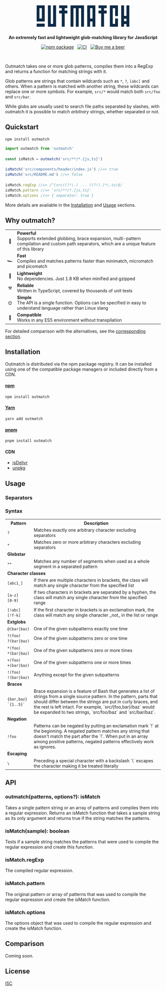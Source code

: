 <h1 align="center">
  <br>
  <img src="assets/logo.png" width="300" height="69">
</h1>

<p align="center"><strong>An extremely fast and lightweight glob-matching library for JavaScript</strong></p>

<p align="center">
  <a href="https://www.npmjs.com/package/outmatch"><img src="https://img.shields.io/npm/v/outmatch" alt="npm package"></a>
  &nbsp;
  <a href="https://github.com/axtgr/outmatch/actions"><img src="https://img.shields.io/github/workflow/status/axtgr/outmatch/CI?label=CI&logo=github" alt="CI"></a>
  &nbsp;
  <a href="https://www.buymeacoffee.com/axtgr"><img src="https://img.shields.io/badge/%F0%9F%8D%BA-Buy%20me%20a%20beer-red?style=flat" alt="Buy me a beer"></a>
</p>

<br>

Outmatch takes one or more glob patterns, compiles them into a RegExp and returns a function for matching strings with it.

Glob patterns are strings that contain wildcards such as `*`, `?`, `[abc]` and others. When a pattern is matched with another string, these wildcards can replace one or more symbols. For example, `src/*` would match both `src/foo` and `src/bar`.

While globs are usually used to search file paths separated by slashes, with outmatch it is possible to match _arbitrary_ strings, whether separated or not.

## Quickstart

```
npm install outmatch
```

```js
import outmatch from 'outmatch'

const isMatch = outmatch('src/**/*.{js,ts}')

isMatch('src/components/header/index.js') //=> true
isMatch('src/README.md') //=> false

isMatch.regExp //=> /^(src((?!\.) ... ((?!).)*\.ts)$/
isMatch.pattern //=> 'src/**/*.{js,ts}'
isMatch.options //=> { separator: true }
```

More details are available in the [Installation](#installation) and [Usage](#usage) sections.

## Why outmatch?

<table>
  <tr>
    <td align="center">💪</td>
    <td><b>Powerful</b><br>Supports extended globbing, brace expansion, multi-pattern compilation and custom path separators, which are a unique feature of this library</td>
  </tr>
  <tr>
    <td align="center">🏎</td>
    <td><b>Fast</b><br>Compiles and matches patterns faster than minimatch, micromatch and picomatch</td>
  </tr>
  <tr>
    <td align="center">🍃</td>
    <td><b>Lightweight</b><br>No dependencies. Just 1.8 KB when minified and gzipped</td>
  </tr>
  <tr>
    <td align="center">⚒</td>
    <td><b>Reliable</b><br>Written in TypeScript, covered by thousands of unit tests</td>
  </tr>
  <tr>
    <td align="center">🌞</td>
    <td><b>Simple</b><br>The API is a single function. Options can be specified in easy to understand language rather than Linux slang</td>
  </tr>
  <tr>
    <td align="center">🔌</td>
    <td><b>Compatible</b><br>Works in any ES5 environment without transpilation</td>
  </tr>
</table>

For detailed comparison with the alternatives, see the [corresponding section](#comparison).

## Installation

Outmatch is distributed via the npm package registry. It can be installed using one of the compatible package managers or included directly from a CDN.

#### [npm](https://www.npmjs.com)

```
npm install outmatch
```

#### [Yarn](https://yarnpkg.com)

```
yarn add outmatch
```

#### [pnpm](https://pnpm.js.org)

```
pnpm install outmatch
```

#### CDN

- [jsDelivr](https://www.jsdelivr.com/package/npm/outmatch)
- [unpkg](https://unpkg.com/outmatch)

## Usage

### Separators


### Syntax

<table>
  <tr>
    <th>Pattern</th>
    <th>Description</th>
  </tr>
  <tr>
    <td><code>?</code></td>    
    <td>Matches exactly one arbitrary character excluding separators</td>
  </tr>  
  <tr>
    <td><code>*</code></td>    
    <td>Matches zero or more arbitrary characters excluding separators</td>
  </tr>  
  <tr>
    <td colspan="2"><strong>Globstar</strong></td>
  </tr>
  <tr>
    <td><code>**</code></td>    
    <td>Matches any number of segments when used as a whole segment in a separated pattern</td>
  </tr>
  <tr>
    <td colspan="2"><strong>Character classes</strong></td>
  </tr>
  <tr>
    <td><code>[abc1_]</code></td>    
    <td>If there are multiple characters in brackets, the class will match any single character from the specified list</td>
  </tr>  
  <tr>
    <td><code>[a-z]</code><br><code>[0-9]</code></td>    
    <td>If two characters in brackets are separated by a hyphen, the class will match any single character from the specified range</td>
  </tr>  
  <tr>
    <td><code>[!abc]</code><br><code>[!f-k]</code></td>    
    <td>If the first character in brackets is an exclamation mark, the class will match any single character _not_ in the list or range</td>
  </tr> 
  <tr>
    <td colspan="3"><strong>Extglobs</strong></td>
  </tr>
  <tr>
    <td><code>@(bar|baz)</code></td>
    <td>One of the given subpatterns exactly one time</td>
  </tr>   
  <tr>
    <td><code>?(foo)</code><br><code>?(bar|baz)</code></td>
    <td>One of the given subpatterns zero or one time</td>
  </tr>    
  <tr>
    <td><code>*(foo)</code><br><code>*(bar|baz)</code></td>
    <td>One of the given subpatterns zero or more times</td>
  </tr>    
  <tr>
    <td><code>+(foo)</code><br><code>+(bar|baz)</code></td>
    <td>One of the given subpatterns one or more times</td>
  </tr>    
  <tr>
    <td><code>!(foo)</code><br><code>!(bar|baz)</code></td>
    <td>Anything except for the given subpatterns</td>
  </tr>
  <tr>
    <td colspan="2"><strong>Braces</strong></td>
  </tr>
  <tr>
    <td><code>{bar,baz}</code><br><code>`{1..5}`</code></td>
    <td>Brace expansion is a feature of Bash that generates a list of strings from a single source pattern. In the pattern, parts that should differ between the strings are put in curly braces, and the rest is left intact. For example, `src/{foo,bar}/baz` would be expanded to two strings, `src/foo/baz` and `src/bar/baz`.</td>
  </tr>
  <tr>
    <td colspan="2"><strong>Negation</strong></td>      
  </tr>
  <tr>
    <td><code>!foo</code></td>
    <td>Patterns can be negated by putting an exclamation mark `!` at the beginning. A negated pattern matches any string that doesn't match the part after the `!`. When put in an array among positive patterns, negated patterns effectively work as ignores.</td>
  </tr>
  <tr>
    <td colspan="2"><strong>Escaping</strong></td>
  </tr>
  <tr>
    <td><code>\</code></td>
    <td>Preceding a special character with a backslash `\` escapes the character making it be treated literally</td>
  </tr>      
</table>

## API

### outmatch(patterns, options?): isMatch

Takes a single pattern string or an array of patterns and compiles them into a regular expression. Returns an isMatch function that takes a sample string as its only argument and returns true if the string matches the patterns.

### isMatch(sample): boolean

Tests if a sample string matches the patterns that were used to compile the regular expression and create this function.

### isMatch.regExp

The compiled regular expression.

### isMatch.pattern

The original pattern or array of patterns that was used to compile the regular expression and create the isMatch function.

### isMatch.options

The options object that was used to compile the regular expression and create the isMatch function.

## Comparison

Coming soon.

## License

[ISC](LICENSE)
